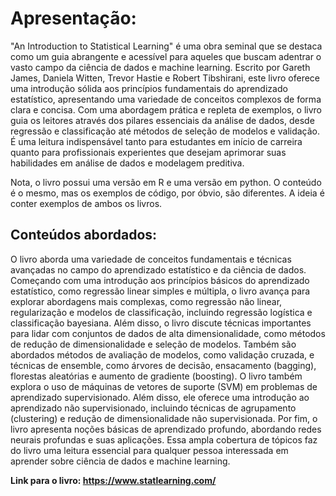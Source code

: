 # Apresentação:

"An Introduction to Statistical Learning" é uma obra seminal que se destaca como um guia abrangente e acessível para aqueles que buscam adentrar o vasto campo da ciência de dados e machine learning. Escrito por Gareth James, Daniela Witten, Trevor Hastie e Robert Tibshirani, este livro oferece uma introdução sólida aos princípios fundamentais do aprendizado estatístico, apresentando uma variedade de conceitos complexos de forma clara e concisa. Com uma abordagem prática e repleta de exemplos, o livro guia os leitores através dos pilares essenciais da análise de dados, desde regressão e classificação até métodos de seleção de modelos e validação. É uma leitura indispensável tanto para estudantes em início de carreira quanto para profissionais experientes que desejam aprimorar suas habilidades em análise de dados e modelagem preditiva.

Nota, o livro possui uma versão em R e uma versão em python. O conteúdo é o mesmo, mas os exemplos de código, por óbvio, são diferentes. A ideia é conter exemplos de ambos os livros.

## Conteúdos abordados:


O livro aborda uma variedade de conceitos fundamentais e técnicas avançadas no campo do aprendizado estatístico e da ciência de dados. Começando com uma introdução aos princípios básicos do aprendizado estatístico, como regressão linear simples e múltipla, o livro avança para explorar abordagens mais complexas, como regressão não linear, regularização e modelos de classificação, incluindo regressão logística e classificação bayesiana. Além disso, o livro discute técnicas importantes para lidar com conjuntos de dados de alta dimensionalidade, como métodos de redução de dimensionalidade e seleção de modelos. Também são abordados métodos de avaliação de modelos, como validação cruzada, e técnicas de ensemble, como árvores de decisão, ensacamento (bagging), florestas aleatórias e aumento de gradiente (boosting). O livro também explora o uso de máquinas de vetores de suporte (SVM) em problemas de aprendizado supervisionado. Além disso, ele oferece uma introdução ao aprendizado não supervisionado, incluindo técnicas de agrupamento (clustering) e redução de dimensionalidade não supervisionada. Por fim, o livro apresenta noções básicas de aprendizado profundo, abordando redes neurais profundas e suas aplicações. Essa ampla cobertura de tópicos faz do livro uma leitura essencial para qualquer pessoa interessada em aprender sobre ciência de dados e machine learning.

**Link para o livro: https://www.statlearning.com/**

